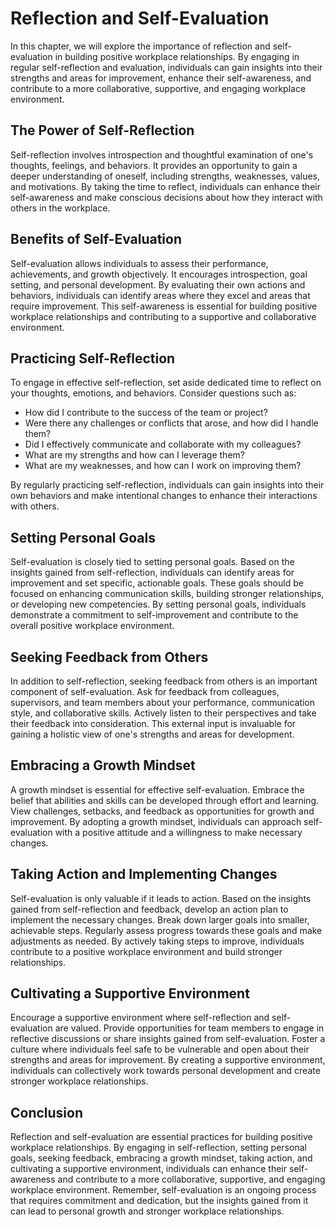 # Reflection and Self-Evaluation

In this chapter, we will explore the importance of reflection and self-evaluation in building positive workplace relationships. By engaging in regular self-reflection and evaluation, individuals can gain insights into their strengths and areas for improvement, enhance their self-awareness, and contribute to a more collaborative, supportive, and engaging workplace environment.

## The Power of Self-Reflection

Self-reflection involves introspection and thoughtful examination of one's thoughts, feelings, and behaviors. It provides an opportunity to gain a deeper understanding of oneself, including strengths, weaknesses, values, and motivations. By taking the time to reflect, individuals can enhance their self-awareness and make conscious decisions about how they interact with others in the workplace.

## Benefits of Self-Evaluation

Self-evaluation allows individuals to assess their performance, achievements, and growth objectively. It encourages introspection, goal setting, and personal development. By evaluating their own actions and behaviors, individuals can identify areas where they excel and areas that require improvement. This self-awareness is essential for building positive workplace relationships and contributing to a supportive and collaborative environment.

## Practicing Self-Reflection

To engage in effective self-reflection, set aside dedicated time to reflect on your thoughts, emotions, and behaviors. Consider questions such as:

- How did I contribute to the success of the team or project?
- Were there any challenges or conflicts that arose, and how did I handle them?
- Did I effectively communicate and collaborate with my colleagues?
- What are my strengths and how can I leverage them?
- What are my weaknesses, and how can I work on improving them?

By regularly practicing self-reflection, individuals can gain insights into their own behaviors and make intentional changes to enhance their interactions with others.

## Setting Personal Goals

Self-evaluation is closely tied to setting personal goals. Based on the insights gained from self-reflection, individuals can identify areas for improvement and set specific, actionable goals. These goals should be focused on enhancing communication skills, building stronger relationships, or developing new competencies. By setting personal goals, individuals demonstrate a commitment to self-improvement and contribute to the overall positive workplace environment.

## Seeking Feedback from Others

In addition to self-reflection, seeking feedback from others is an important component of self-evaluation. Ask for feedback from colleagues, supervisors, and team members about your performance, communication style, and collaborative skills. Actively listen to their perspectives and take their feedback into consideration. This external input is invaluable for gaining a holistic view of one's strengths and areas for development.

## Embracing a Growth Mindset

A growth mindset is essential for effective self-evaluation. Embrace the belief that abilities and skills can be developed through effort and learning. View challenges, setbacks, and feedback as opportunities for growth and improvement. By adopting a growth mindset, individuals can approach self-evaluation with a positive attitude and a willingness to make necessary changes.

## Taking Action and Implementing Changes

Self-evaluation is only valuable if it leads to action. Based on the insights gained from self-reflection and feedback, develop an action plan to implement the necessary changes. Break down larger goals into smaller, achievable steps. Regularly assess progress towards these goals and make adjustments as needed. By actively taking steps to improve, individuals contribute to a positive workplace environment and build stronger relationships.

## Cultivating a Supportive Environment

Encourage a supportive environment where self-reflection and self-evaluation are valued. Provide opportunities for team members to engage in reflective discussions or share insights gained from self-evaluation. Foster a culture where individuals feel safe to be vulnerable and open about their strengths and areas for improvement. By creating a supportive environment, individuals can collectively work towards personal development and create stronger workplace relationships.

## Conclusion

Reflection and self-evaluation are essential practices for building positive workplace relationships. By engaging in self-reflection, setting personal goals, seeking feedback, embracing a growth mindset, taking action, and cultivating a supportive environment, individuals can enhance their self-awareness and contribute to a more collaborative, supportive, and engaging workplace environment. Remember, self-evaluation is an ongoing process that requires commitment and dedication, but the insights gained from it can lead to personal growth and stronger workplace relationships.
